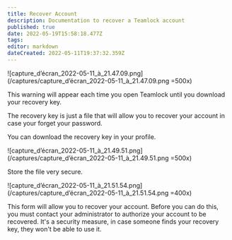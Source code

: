 ```yaml
---
title: Recover Account
description: Documentation to recover a Teamlock account
published: true
date: 2022-05-19T15:58:18.477Z
tags: 
editor: markdown
dateCreated: 2022-05-11T19:37:32.359Z
---
```


![capture_d’écran_2022-05-11_à_21.47.09.png](/captures/capture_d’écran_2022-05-11_à_21.47.09.png =500x)

This warning will appear each time you open Teamlock until you download your recovery key.

The recovery key is just a file that will allow you to recover your account in case your forget your password.

You can download the recovery key in your profile.

![capture_d’écran_2022-05-11_à_21.49.51.png](/captures/capture_d’écran_2022-05-11_à_21.49.51.png =500x)

Store the file very secure.

![capture_d’écran_2022-05-11_à_21.51.54.png](/captures/capture_d’écran_2022-05-11_à_21.51.54.png =400x)

This form will allow you to recover your account.
Before you can do this, you must contact your administrator to authorize your account to be recovered.
It's a security measure, in case someone finds your recovery key, they won't be able to use it.